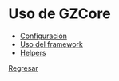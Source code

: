 # Uso de GZCore

 * [Configuración](SETTINGS.md)
 * [Uso del framework](USAGE.md)
 * [Helpers](HELPERS.md)

[Regresar](../../README.md)